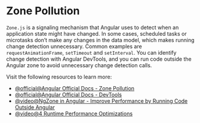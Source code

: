 # Zone Pollution

`Zone.js` is a signaling mechanism that Angular uses to detect when an application state might have changed. In some cases, scheduled tasks or microtasks don’t make any changes in the data model, which makes running change detection unnecessary. Common examples are `requestAnimationFrame`, `setTimeout` and `setInterval`. You can identify change detection with Angular DevTools, and you can run code outside the Angular zone to avoid unnecessary change detection calls.

Visit the following resources to learn more:

- [@official@Angular Official Docs - Zone Pollution](https://angular.dev/best-practices/zone-pollution)
- [@official@Angular Official Docs - DevTools](https://angular.dev/tools/devtools)
- [@video@NgZone in Angular - Improve Performance by Running Code Outside Angular](https://www.youtube.com/watch?v=7duYY9IFIuw)
- [@video@4 Runtime Performance Optimizations](https://www.youtube.com/watch?v=f8sA-i6gkGQ)